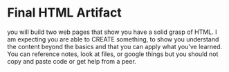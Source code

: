 # Final HTML Artifact
 you will build two web pages that show you have a solid grasp of HTML. I am expecting you are able to CREATE something, to show you understand the content beyond the basics and that you can apply what you've learned. You can reference notes, look at files, or google things but you should not copy and paste code or get help from a peer.  
